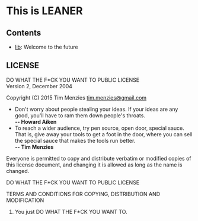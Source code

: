 # This is LEANER


## Contents


+ [lib](lib.md):  Welcome to the future

## LICENSE

DO WHAT THE F*CK YOU WANT TO PUBLIC LICENSE   
Version 2, December 2004   

Copyright (C) 2015 Tim Menzies <tim.menzies@gmail.com> 

+ Don't worry about people stealing your ideas. If
  your ideas are any good, you'll have to ram them
  down people's throats.   
  __-- Howard Aiken__
+ To reach a wider audience, try pen source, open
  door, special sauce. That is, give away your tools
  to get a foot in the door, where you can sell the
  special sauce that makes the tools run better.   
  __-- Tim Menzies__
 
Everyone is permitted to copy and distribute
verbatim or modified copies of this license
document, and changing it is allowed as long as the
name is changed.

DO WHAT THE F*CK YOU WANT TO PUBLIC LICENSE 

TERMS AND CONDITIONS FOR COPYING, DISTRIBUTION AND MODIFICATION 

1. You just DO WHAT THE F*CK YOU WANT TO.


